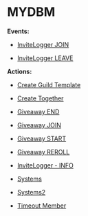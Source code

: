 # MYDBM

**Events:**

- [InviteLogger JOIN](https://github.com/Gotowka/mydbm/blob/main/events/invitelogger-join.js)

- [InviteLogger LEAVE](https://github.com/Gotowka/mydbm/blob/main/events/invitelogger-leave.js)


**Actions:**

- [Create Guild Template](https://github.com/Gotowka/mydbm/blob/main/actions/create_guild_template.js)

- [Create Together](https://github.com/Gotowka/mydbm/blob/main/actions/create_together.js)

- [Giveaway END](https://github.com/Gotowka/mydbm/blob/main/actions/gend.js)

- [Giveaway JOIN](https://github.com/Gotowka/mydbm/blob/main/actions/gjoin.js)

- [Giveaway START](https://github.com/Gotowka/mydbm/blob/main/actions/gstart.js)

- [Giveaway REROLL](https://github.com/Gotowka/mydbm/blob/main/actions/greroll.js)

- [InviteLogger - INFO](https://github.com/Gotowka/mydbm/blob/main/actions/loggerinfo.js)

- [Systems](https://github.com/Gotowka/mydbm/blob/main/actions/systems.js)

- [Systems2](https://github.com/Gotowka/mydbm/blob/main/actions/systems2.js)

- [Timeout Member](https://github.com/Gotowka/mydbm/blob/main/actions/timeout_member.js)